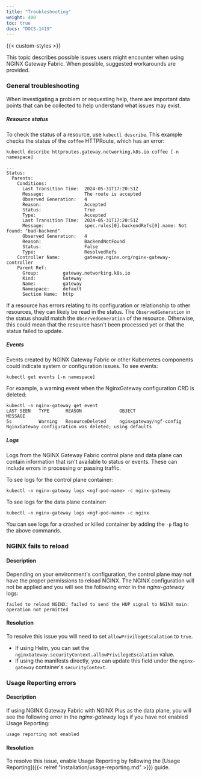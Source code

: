 ```yaml
---
title: "Troubleshooting"
weight: 400
toc: true
docs: "DOCS-1419"
---
```


{{< custom-styles >}}

This topic describes possible issues users might encounter when using NGINX Gateway Fabric. When possible, suggested workarounds are provided.

### General troubleshooting

When investigating a problem or requesting help, there are important data points that can be collected to help understand what issues may exist.

##### Resource status

To check the status of a resource, use `kubectl describe`. This example checks the status of the `coffee` HTTPRoute, which has an error:

```shell
kubectl describe httproutes.gateway.networking.k8s.io coffee [-n namespace]
```

```text
...
Status:
  Parents:
    Conditions:
      Last Transition Time:  2024-05-31T17:20:51Z
      Message:               The route is accepted
      Observed Generation:   4
      Reason:                Accepted
      Status:                True
      Type:                  Accepted
      Last Transition Time:  2024-05-31T17:20:51Z
      Message:               spec.rules[0].backendRefs[0].name: Not found: "bad-backend"
      Observed Generation:   4
      Reason:                BackendNotFound
      Status:                False
      Type:                  ResolvedRefs
    Controller Name:         gateway.nginx.org/nginx-gateway-controller
    Parent Ref:
      Group:         gateway.networking.k8s.io
      Kind:          Gateway
      Name:          gateway
      Namespace:     default
      Section Name:  http
```

If a resource has errors relating to its configuration or relationship to other resources, they can likely be read in the status. The `ObservedGeneration` in the status should match the `ObservedGeneration` of the resource. Otherwise, this could mean that the resource hasn't been processed yet or that the status failed to update.

##### Events

Events created by NGINX Gateway Fabric or other Kubernetes components could indicate system or configuration issues. To see events:

```shell
kubectl get events [-n namespace]
```

For example, a warning event when the NginxGateway configuration CRD is deleted:

```text
kubectl -n nginx-gateway get event
LAST SEEN   TYPE      REASON              OBJECT                                           MESSAGE
5s          Warning   ResourceDeleted     nginxgateway/ngf-config                          NginxGateway configuration was deleted; using defaults
```

##### Logs

Logs from the NGINX Gateway Fabric control plane and data plane can contain information that isn't available to status or events. These can include errors in processing or passing traffic.

To see logs for the control plane container:

```shell
kubectl -n nginx-gateway logs <ngf-pod-name> -c nginx-gateway
```

To see logs for the data plane container:

```shell
kubectl -n nginx-gateway logs <ngf-pod-name> -c nginx
```

You can see logs for a crashed or killed container by adding the `-p` flag to the above commands.

### NGINX fails to reload

#### Description

Depending on your environment's configuration, the control plane may not have the proper permissions to reload NGINX. The NGINX configuration will not be applied and you will see the following error in the _nginx-gateway_ logs:

`failed to reload NGINX: failed to send the HUP signal to NGINX main: operation not permitted`

#### Resolution

To resolve this issue you will need to set `allowPrivilegeEscalation` to `true`.

- If using Helm, you can set the `nginxGateway.securityContext.allowPrivilegeEscalation` value.
- If using the manifests directly, you can update this field under the `nginx-gateway` container's `securityContext`.

### Usage Reporting errors

#### Description

If using NGINX Gateway Fabric with NGINX Plus as the data plane, you will see the following error in the _nginx-gateway_ logs if you have not enabled Usage Reporting:

`usage reporting not enabled`

#### Resolution

To resolve this issue, enable Usage Reporting by following the [Usage Reporting]({{< relref "installation/usage-reporting.md" >}}) guide.
